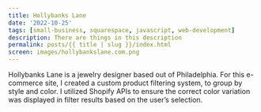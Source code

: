 ```yaml
---
title: Hollybanks Lane
date: '2022-10-25'
tags: [small-business, squarespace, javascript, web-development]
description: There are things in this description
permalink: posts/{{ title | slug }}/index.html
screen: images/hollybankslane.com.png
---
```

Hollybanks Lane is a jewelry designer based out of Philadelphia. For this e-commerce site, I created a custom product filtering system, to group by style and color. I utilized Shopify APIs to ensure the correct color variation was displayed in filter results based on the user’s selection. 